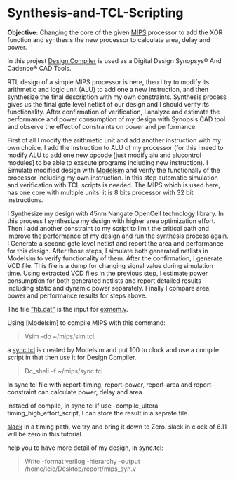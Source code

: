 # Synthesis-and-TCL-Scripting

**Objective:** Changing the core of the given [MIPS](https://github.com/rabieifk/Synthesis-and-TCL-Scripting/tree/master/MIPS) processor to add the XOR function and synthesis the new processor to calculate area, delay and power.

In this projest [Design Compiler](https://www.synopsys.com/implementation-and-signoff/rtl-synthesis-test/design-compiler-graphical.html) is used as a Digital Design Synopsys® And Cadence® CAD Tools.

RTL design of a simple MIPS processor is here, then I try to modify its arithmetic and logic unit (ALU) to add one a new instruction, and then synthesize the final description with my own constraints. Synthesis process gives us the final gate level netlist of our design and I should verify its functionality.
After confirmation of verification, I analyze and estimate the performance and power consumption of my design with Synopsis CAD tool and observe the effect of constraints on power and performance.

First of all I modify the arithmetic unit and add another instruction with my own choice. I  add the instruction to ALU of my processor (for this I need to modify ALU to add one new opcode [just modify alu and alucontrol modules] to be able to execute programs including new instruction). 
I Simulate modified design with [Modelsim](https://www.mentor.com/company/higher_ed/modelsim-student-edition) and verify the functionally of the processor including my own instruction. In this step automatic simulation and verification with TCL scripts is needed. The MIPS which is used here, has one core with multiple units. it is 8 bits processor with 32 bit instructions.


I Synthesize my design with 45nm Nangate OpenCell technology library. In this process I synthesize my design with higher area optimization effort. Then I add another constraint to my script to limit the critical path and improve the performance of my design and run the synthesis process again. I Generate a second gate level netlist and report the area and performance for this design. After those steps, I simulate both generated netlists in Modelsim to verify functionality of them. After the confirmation, I generate VCD file. This file is a dump for changing signal value during simulation time. Using extracted VCD files in the previous step, I estimate power consumption for both generated netlists and report detailed results including static and dynamic power separately. Finally I compare area, power and performance results for steps above.

The file ["fib.dat"](https://github.com/rabieifk/Synthesis-and-TCL-Scripting/blob/master/fib.dat) is the input for [exmem.v](https://github.com/rabieifk/Synthesis-and-TCL-Scripting/blob/master/exmem.v).


Using [Modelsim] to compile MIPS with this command:
>Vsim –do ~/mips/sim.tcl

a [sync.tcl](https://github.com/rabieifk/Synthesis-and-TCL-Scripting/blob/master/syn1.tcl~) is created by Modelsim and put 100 to clock and use a compile script in that then use it for Design Compiler.

>Dc_shell –f ~/mips/sync.tcl

In sync.tcl file with report-timing, report-power, report-area and report-constraint can calculate power, delay and area.

instaed of compile, in sync.tcl if use -compile_ultera timing_high_effort_script, I can store the result in a seprate file.

[slack](https://www.researchgate.net/post/Is_anyone_working_on_synopsys_tool_DC_Compiler) in a timing path, we try and bring it down to Zero. slack in clock of 6.11 will be zero in this tutorial.

help you to have more detail of my design, in sync.tcl:
>Write -format verilog -hierarchy -output /home/icic/Desktop/report/mips_syn.v
